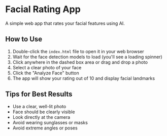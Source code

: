 # Facial Rating App

A simple web app that rates your facial features using AI.

## How to Use

1. Double-click the `index.html` file to open it in your web browser
2. Wait for the face detection models to load (you'll see a loading spinner)
3. Click anywhere in the dashed box area or drag and drop a photo
4. Select a clear photo of your face
5. Click the "Analyze Face" button
6. The app will show your rating out of 10 and display facial landmarks

## Tips for Best Results

- Use a clear, well-lit photo
- Face should be clearly visible
- Look directly at the camera
- Avoid wearing sunglasses or masks
- Avoid extreme angles or poses
